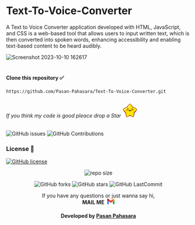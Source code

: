 # Text-To-Voice-Converter

A Text to Voice Converter application developed with HTML, JavaScript, and CSS is a web-based tool that allows users to input written text, which is then converted into spoken words, enhancing accessibility and enabling text-based content to be heard audibly.

![Screenshot 2023-10-10 162617](https://github.com/Pasan-Pahasara/Text-To-Voice-Converter/assets/88943660/08b001ba-4749-4c25-9557-7af9ee5f33f2)

#  
#### Clone this repository ✅
```md
https://github.com/Pasan-Pahasara/Text-To-Voice-Converter.git
```
###                                              
###### If you think my code is good pleace drop a Star <img src="https://github.com/Pasan-Pahasara/md-alpha/blob/main/star.webp" width="40px">

![GitHub issues](https://img.shields.io/github/issues/Pasan-Pahasara/Text-To-Voice-Converter?&labelColor=black&color=eb3b5a&label=Issues&logo=issues&logoColor=black&style=for-the-badge)
![GitHub Contributions](https://img.shields.io/github/contributors/Pasan-Pahasara/Text-To-Voice-Converter?&labelColor=black&color=8854d0&style=for-the-badge)

### License 📝
[![GitHub license](https://img.shields.io/github/license/Pasan-Pahasara/Text-To-Voice-Converter?&labelColor=black&color=3867d6&style=for-the-badge)](https://github.com/Pasan-Pahasara/Room-Reservation-System/blob/master/LICENSE)

<div align="center">

![repo size](https://img.shields.io/github/repo-size/Pasan-Pahasara/Text-To-Voice-Converter?label=Repo%20Size&style=for-the-badge&labelColor=black&color=20bf6b)
 
![GitHub forks](https://img.shields.io/github/forks/Pasan-Pahasara/Text-To-Voice-Converter?&labelColor=black&color=0fb9b1&style=for-the-badge)
![GitHub stars](https://img.shields.io/github/stars/Pasan-Pahasara/Text-To-Voice-Converter?&labelColor=black&color=f7b731&style=for-the-badge)
![GitHub LastCommit](https://img.shields.io/github/last-commit/Pasan-Pahasara/Text-To-Voice-Converter?logo=github&labelColor=black&color=d1d8e0&style=for-the-badge)

</div>

<div align="center"> 
If you have any questions or just wanna say hi, <br><b>MAIL ME</b>&nbsp;
  <a href="mailto:pasanpahasara7788@gmail.com">
      <img width="20px" src="https://github.com/Pasan-Pahasara/md-alpha/blob/main/gmail.svg" />
  </a></p>
 
 </div>

<div align="center"> 
 
#### Developed by [Pasan Pahasara](https://github.com/Pasan-Pahasara/) 
</div>

